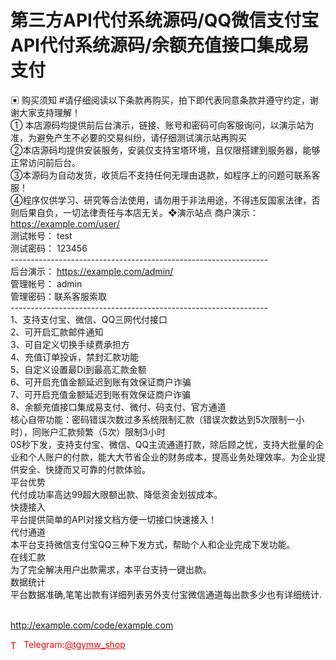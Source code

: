 # 第三方API代付系统源码/QQ微信支付宝API代付系统源码/余额充值接口集成易支付

▣ 购买须知                                                                #请仔细阅读以下条款再购买，拍下即代表同意条款并遵守约定，谢谢大家支持理解！<br>① 本店源码均提供前后台演示，链接、账号和密码可向客服询问，以演示站为准，为避免产生不必要的交易纠纷，请仔细测试演示站再购买<br>②本店源码均提供安装服务，安装仅支持宝塔环境，且仅限搭建到服务器，能够正常访问前后台。<br>③本源码为自动发货，收货后不支持任何无理由退款，如程序上的问题可联系客服！<br>④程序仅供学习、研究等合法使用，请勿用于非法用途，不得违反国家法律，否则后果自负，一切法律责任与本店无关。❖演示站点                                                                        商户演示： https://example.com/user/<br>测试帐号： test<br>测试密码： 123456<br>----------------------------------------------------------------<br>后台演示： https://example.com/admin/<br>管理帐号： admin<br>管理密码：联系客服索取<br>----------------------------------------------------------------<br>1、支持支付宝、微信、QQ三网代付接口<br>2、可开启汇款邮件通知<br>3、可自定义切换手续费承担方<br>4、充值订单投诉，禁封汇款功能<br>5、自定义设置最Di到最高汇款金额<br>6、可开启充值金额延迟到账有效保证商户诈骗<br>7、可开启充值金额延迟到账有效保证商户诈骗<br>8、余额充值接口集成易支付、微付、码支付、官方通道<br>核心自带功能：密码错误次数过多系统限制汇款（错误次数达到5次限制一小时），同账户汇款频繁（5次）限制3小时<br>0S秒下发，支持支付宝、微信、QQ主流通道打款，除后顾之忧，支持大批量的企业和个人账户的付款，能大大节省企业的财务成本，提高业务处理效率。为企业提供安全、快捷而又可靠的付款体验。<br>平台优势<br>代付成功率高达99超大限额出款、降低资金划拔成本。<br>快捷接入<br>平台提供简单的API对接文档方便一切接口快速接入！<br>代付通道<br>本平台支持微信支付宝QQ三种下发方式，帮助个人和企业完成下发功能。<br>在线汇款<br>为了完全解决用户出款需求，本平台支持一键出款。<br>数据统计<br>平台数据准确,笔笔出款有详细列表另外支付宝微信通道每出款多少也有详细统计.<br><br>

http://example.com/code/example.com







<p style="color: red;"><img src="https://cdn-icons-png.flaticon.com/512/2111/2111646.png" alt="Telegram Icon" style="width: 16px; vertical-align: middle; margin-right: 5px;">Telegram:<a href="https://t.me/tgymw_shop" style="color: red;">@tgymw_shop</a></p>
